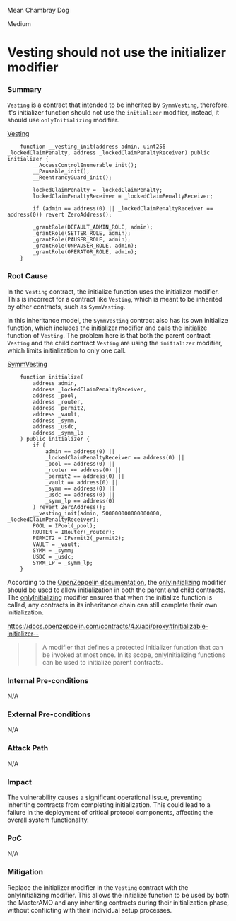 Mean Chambray Dog

Medium

# Vesting should not use the initializer modifier

### Summary

`Vesting` is a contract that intended to be inherited by `SymmVesting`, therefore. it's initializer function should not use the `initializer` modifier, instead, it should use `onlyInitializing` modifier.

[Vesting](https://github.com/sherlock-audit/2025-03-symm-io-stacking/blob/main/token/contracts/vesting/Vesting.sol#L76-L91)

```solidity
	function __vesting_init(address admin, uint256 _lockedClaimPenalty, address _lockedClaimPenaltyReceiver) public initializer {
		__AccessControlEnumerable_init();
		__Pausable_init();
		__ReentrancyGuard_init();

		lockedClaimPenalty = _lockedClaimPenalty;
		lockedClaimPenaltyReceiver = _lockedClaimPenaltyReceiver;

		if (admin == address(0) || _lockedClaimPenaltyReceiver == address(0)) revert ZeroAddress();

		_grantRole(DEFAULT_ADMIN_ROLE, admin);
		_grantRole(SETTER_ROLE, admin);
		_grantRole(PAUSER_ROLE, admin);
		_grantRole(UNPAUSER_ROLE, admin);
		_grantRole(OPERATOR_ROLE, admin);
	}
```

### Root Cause

In the `Vesting` contract, the initialize function uses the initializer modifier. This is incorrect for a contract like `Vesting`, which is meant to be inherited by other contracts, such as `SymmVesting`.

In this inheritance model, the `SymmVesting` contract also has its own initialize function, which includes the initializer modifier and calls the initialize function of `Vesting`. The problem here is that both the parent contract `Vesting` and the child contract `Vesting` are using the `initializer` modifier, which limits initialization to only one call.

[SymmVesting](https://github.com/sherlock-audit/2025-03-symm-io-stacking/blob/main/token/contracts/vesting/SymmVesting.sol#L55C1-L86C11)

```solidity
	function initialize(
		address admin,
		address _lockedClaimPenaltyReceiver,
		address _pool,
		address _router,
		address _permit2,
		address _vault,
		address _symm,
		address _usdc,
		address _symm_lp
	) public initializer {
		if (
			admin == address(0) ||
			_lockedClaimPenaltyReceiver == address(0) ||
			_pool == address(0) ||
			_router == address(0) ||
			_permit2 == address(0) ||
			_vault == address(0) ||
			_symm == address(0) ||
			_usdc == address(0) ||
			_symm_lp == address(0)
		) revert ZeroAddress();
		__vesting_init(admin, 500000000000000000, _lockedClaimPenaltyReceiver);
		POOL = IPool(_pool);
		ROUTER = IRouter(_router);
		PERMIT2 = IPermit2(_permit2);
		VAULT = _vault;
		SYMM = _symm;
		USDC = _usdc;
		SYMM_LP = _symm_lp;
	}

```

According to the [OpenZeppelin documentation](https://docs.openzeppelin.com/contracts/4.x/api/proxy#Initializable-initializer--), the [onlyInitializing](https://docs.openzeppelin.com/contracts/4.x/api/proxy#Initializable-onlyInitializing--) modifier should be used to allow initialization in both the parent and child contracts. The  [onlyInitializing](https://docs.openzeppelin.com/contracts/4.x/api/proxy#Initializable-onlyInitializing--) modifier ensures that when the initialize function is called, any contracts in its inheritance chain can still complete their own initialization.

<https://docs.openzeppelin.com/contracts/4.x/api/proxy#Initializable-initializer-->

> > A modifier that defines a protected initializer function that can be invoked at most once. In its scope, onlyInitializing functions can be used to initialize parent contracts.

### Internal Pre-conditions

N/A

### External Pre-conditions

N/A

### Attack Path

N/A

### Impact

The vulnerability causes a significant operational issue, preventing inheriting contracts from completing initialization. This could lead to a failure in the deployment of critical protocol components, affecting the overall system functionality.


### PoC

N/A

### Mitigation

Replace the initializer modifier in the `Vesting` contract with the onlyInitializing modifier. This allows the initialize function to be used by both the MasterAMO and any inheriting contracts during their initialization phase, without conflicting with their individual setup processes.
